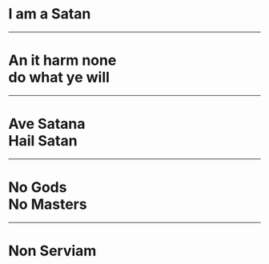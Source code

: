 <h1>I am a Satan</h1>
<hr/>
<h1>An it harm none<br/>do what ye will</h1>
<hr/>
<h1>Ave Satana<br/>Hail Satan</h1>
<hr/>
<h1>No Gods<br/>No Masters</h1>
<hr/>
<h1>Non Serviam</h1>
